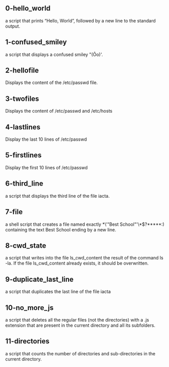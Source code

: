 ## 0-hello_world
a script that prints “Hello, World”, followed by a new line to the standard output.

## 1-confused_smiley
 a script that displays a confused smiley "(Ôo)'.

## 2-hellofile
Displays the content of the /etc/passwd file.

## 3-twofiles
Displays the content of /etc/passwd and /etc/hosts

## 4-lastlines
Display the last 10 lines of /etc/passwd

## 5-firstlines
Display the first 10 lines of /etc/passwd

## 6-third_line
a script that displays the third line of the file iacta.

## 7-file
a shell script that creates a file named exactly \*\\'"Best School"\'\\*$\?\*\*\*\*\*:) containing the text Best School ending by a new line.
## 8-cwd_state
a script that writes into the file ls_cwd_content the result of the command ls -la. If the file ls_cwd_content already exists, it should be overwritten.
## 9-duplicate_last_line
 a script that duplicates the last line of the file iacta

## 10-no_more_js
a script that deletes all the regular files (not the directories) with a .js extension that are present in the current directory and all its subfolders.

## 11-directories
a script that counts the number of directories and sub-directories in the current directory.

